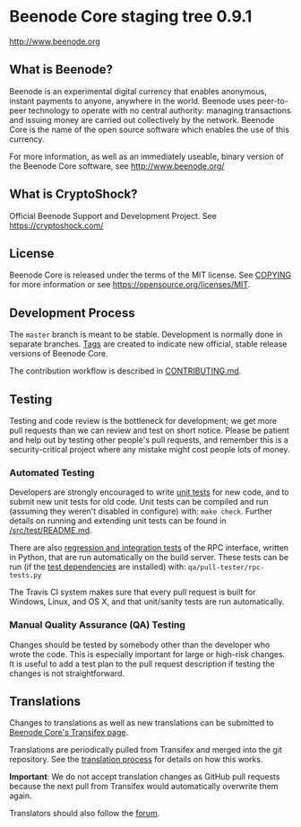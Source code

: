 Beenode Core staging tree 0.9.1
===============================


http://www.beenode.org


What is Beenode?
----------------

Beenode is an experimental digital currency that enables anonymous, instant
payments to anyone, anywhere in the world. Beenode uses peer-to-peer technology
to operate with no central authority: managing transactions and issuing money
are carried out collectively by the network. Beenode Core is the name of the open
source software which enables the use of this currency.

For more information, as well as an immediately useable, binary version of
the Beenode Core software, see http://www.beenode.org/

What is CryptoShock?
---------------------
Official Beenode Support and Development Project.
See https://cryptoshock.com/



License
-------

Beenode Core is released under the terms of the MIT license. See [COPYING](COPYING) for more
information or see https://opensource.org/licenses/MIT.

Development Process
-------------------

The `master` branch is meant to be stable. Development is normally done in separate branches.
[Tags](https://github.com/bee-group/beenode/tags) are created to indicate new official,
stable release versions of Beenode Core.

The contribution workflow is described in [CONTRIBUTING.md](CONTRIBUTING.md).

Testing
-------

Testing and code review is the bottleneck for development; we get more pull
requests than we can review and test on short notice. Please be patient and help out by testing
other people's pull requests, and remember this is a security-critical project where any mistake might cost people
lots of money.

### Automated Testing

Developers are strongly encouraged to write [unit tests](src/test/README.md) for new code, and to
submit new unit tests for old code. Unit tests can be compiled and run
(assuming they weren't disabled in configure) with: `make check`. Further details on running
and extending unit tests can be found in [/src/test/README.md](/src/test/README.md).

There are also [regression and integration tests](/qa) of the RPC interface, written
in Python, that are run automatically on the build server.
These tests can be run (if the [test dependencies](/qa) are installed) with: `qa/pull-tester/rpc-tests.py`

The Travis CI system makes sure that every pull request is built for Windows, Linux, and OS X, and that unit/sanity tests are run automatically.

### Manual Quality Assurance (QA) Testing

Changes should be tested by somebody other than the developer who wrote the
code. This is especially important for large or high-risk changes. It is useful
to add a test plan to the pull request description if testing the changes is
not straightforward.

Translations
------------

Changes to translations as well as new translations can be submitted to
[Beenode Core's Transifex page](https://www.transifex.com/projects/p/beenode/).

Translations are periodically pulled from Transifex and merged into the git repository. See the
[translation process](doc/translation_process.md) for details on how this works.

**Important**: We do not accept translation changes as GitHub pull requests because the next
pull from Transifex would automatically overwrite them again.

Translators should also follow the [forum](https://www.beenode.org/forum/topic/beenode-worldwide-collaboration.88/).
